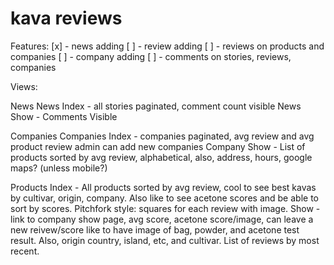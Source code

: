 kava reviews
============
Features:
[x] -  news adding
[ ] -  review adding
[ ] -  reviews on products and companies
[ ] -  company adding
[ ] -  comments on stories, reviews, companies

Views:

  News
    News Index - all stories paginated, comment count visible
    News Show - Comments Visible
  
  Companies
    Companies Index - companies paginated, avg review and avg product review
      admin can add new companies
    Company Show - List of products sorted by avg review, alphabetical,
      also, address, hours, google maps? (unless mobile?)

  Products
    Index - All products sorted by avg review, cool to see best kavas by 
      cultivar, origin, company. Also like to see acetone scores and be able
      to sort by scores. Pitchfork style: squares for each review with image.
    Show - link to company show page, avg score, acetone score/image, 
      can leave a new reivew/score like to have image of bag, powder, and 
      acetone test result. Also, origin country, island, etc, and cultivar. 
      List of reviews by most recent.

